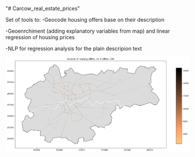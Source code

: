 "# Carcow_real_estate_prices" 

Set of tools to:
-Geocode housing offers base on their description

-Geoenrchiment (adding explanatory variables from map) and linear regression of housing prices

-NLP for regression analysis for the plain descripion text

![geolocated_offers](map.png)
